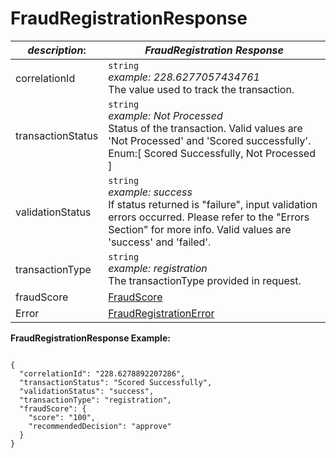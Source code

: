 
# FraudRegistrationResponse

| *description*: | *FraudRegistration Response*|
|----|----|
| correlationId |    ``` string ```  <br/>  *example: 228.6277057434761* <br/> The value used to track the transaction.|
| transactionStatus |    ``` string ```  <br/>  *example: Not Processed* <br/> Status of the transaction. Valid values are 'Not Processed' and 'Scored successfully'. <br/> Enum:[ Scored Successfully, Not Processed ]|
| validationStatus |    ``` string ```  <br/>  *example: success* <br/> If status returned is "failure", input validation errors occurred. Please refer to the "Errors Section" for more info. Valid values are 'success' and 'failed'.|
| transactionType |    ``` string ```  <br/>  *example: registration* <br/> The transactionType provided in request.|
| fraudScore | [FraudScore](?path=docs/schemas-md/FraudScore.md)|
| Error | [FraudRegistrationError](?path=docs/schemas-md/FraudRegistrationError.md)|

**FraudRegistrationResponse Example:**

```{r}

{
  "correlationId": "228.6278892207286",
  "transactionStatus": "Scored Successfully",
  "validationStatus": "success",
  "transactionType": "registration",
  "fraudScore": {
    "score": "100",
    "recommendedDecision": "approve"
  }
}
```   

  





